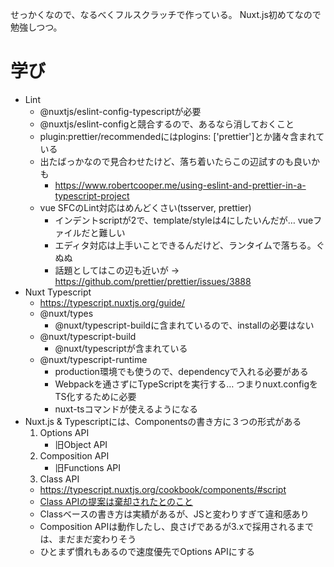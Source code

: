 せっかくなので、なるべくフルスクラッチで作っている。
Nuxt.js初めてなので勉強しつつ。

# 学び

- Lint
    - @nuxtjs/eslint-config-typescriptが必要
    - @nuxtjs/eslint-configと競合するので、あるなら消しておくこと
    - plugin:prettier/recommendedにはplogins: ['prettier']とか諸々含まれている
    - 出たばっかなので見合わせたけど、落ち着いたらこの辺試すのも良いかも
        - https://www.robertcooper.me/using-eslint-and-prettier-in-a-typescript-project
    - vue SFCのLint対応はめんどくさい(tsserver, prettier)
        - インデントscriptが2で、template/styleは4にしたいんだが… vueファイルだと難しい
        - エディタ対応は上手いことできるんだけど、ランタイムで落ちる。ぐぬぬ
        - 話題としてはこの辺も近いが -> https://github.com/prettier/prettier/issues/3888
- Nuxt Typescript
    - https://typescript.nuxtjs.org/guide/
    - @nuxt/types
        - @nuxt/typescript-buildに含まれているので、installの必要はない
    - @nuxt/typescript-build
        - @nuxt/typescriptが含まれている
    - @nuxt/typescript-runtime
        - production環境でも使うので、dependencyで入れる必要がある
        - Webpackを通さずにTypeScriptを実行する… つまりnuxt.configをTS化するために必要
        - nuxt-tsコマンドが使えるようになる
- Nuxt.js & Typescriptには、Componentsの書き方に３つの形式がある
    1. Options API
        - 旧Object API
    2. Composition API
        - 旧Functions API
    3. Class API
    - https://typescript.nuxtjs.org/cookbook/components/#script
    - [Class APIの提案は棄却されたとのこと](https://github.com/vuejs/rfcs/pull/17#issuecomment-494242121)
    - Classベースの書き方は実績があるが、JSと変わりすぎて違和感あり
    - Composition APIは動作したし、良さげであるが3.xで採用されるまでは、まだまだ変わりそう
    - ひとまず慣れもあるので速度優先でOptions APIにする
